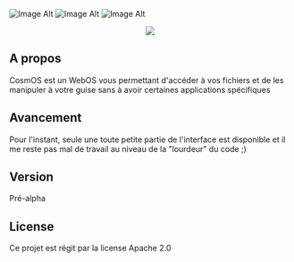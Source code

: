![Image Alt](https://codeclimate.com/github/Ne0blast/cosmos/badges/gpa.svg)
![Image Alt](https://codeclimate.com/github/Ne0blast/cosmos/badges/coverage.svg)
![Image Alt](https://codeclimate.com/github/Ne0blast/cosmos/badges/issue_count.svg)

<div style="text-align: center;"><img src="https://s3-eu-west-1.amazonaws.com/sdz-upload/prod/upload/logo245.png" /></div>

## A propos
CosmOS est un WebOS vous permettant d'accéder à vos fichiers et de les manipuler à votre guise sans à avoir certaines applications spécifiques

## Avancement
Pour l'instant, seule une toute petite partie de l'interface est disponible et il me reste pas mal de travail au niveau de la "lourdeur" du code ;)

## Version
Pré-alpha

## License
Ce projet est régit par la license Apache 2.0
